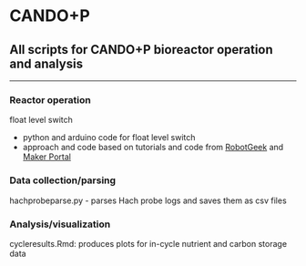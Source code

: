 # CANDO+P
## All scripts for CANDO+P bioreactor operation and analysis

---

### Reactor operation
float level switch
- python and arduino code for float level switch
- approach and code based on tutorials and code from [RobotGeek](https://create.arduino.cc/projecthub/robotgeek-projects-team/aquarium-auto-refill-with-arduino-f16cd2) and [Maker Portal](https://makersportal.com/blog/2018/2/25/python-datalogger-reading-the-serial-output-from-arduino-to-analyze-data-using-pyserial)

### Data collection/parsing
hachprobeparse.py - parses Hach probe logs and saves them as csv files

### Analysis/visualization
cycleresults.Rmd: produces plots for in-cycle nutrient and carbon storage data
